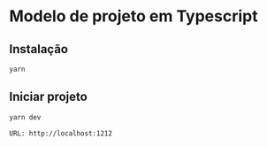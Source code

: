 # Modelo de projeto em Typescript

## Instalação

```bash
yarn
```

## Iniciar projeto
```bash
yarn dev
```

`URL: http://localhost:1212`